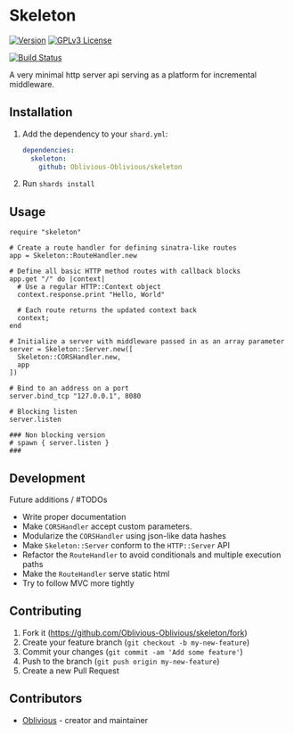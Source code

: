 # Skeleton

[![Version](https://img.shields.io/badge/version-0.2.0-orange)](https://github.com/Oblivious-Oblivious/Skeleton/releases/latest)
[![GPLv3 License](https://img.shields.io/badge/license-GPL%20v3-yellow.svg)](./COPYING) 

[![Build Status](https://travis-ci.org/Oblivious-Oblivious/Skeleton.svg?branch=master)](https://travis-ci.com/github/Oblivious-Oblivious/Skeleton)

A very minimal http server api serving as a platform for incremental middleware.

## Installation

1. Add the dependency to your `shard.yml`:

   ```yaml
   dependencies:
     skeleton:
       github: Oblivious-Oblivious/skeleton
   ```

2. Run `shards install`

## Usage

```crystal
require "skeleton"

# Create a route handler for defining sinatra-like routes
app = Skeleton::RouteHandler.new

# Define all basic HTTP method routes with callback blocks
app.get "/" do |context|
  # Use a regular HTTP::Context object
  context.response.print "Hello, World"

  # Each route returns the updated context back
  context;
end

# Initialize a server with middleware passed in as an array parameter
server = Skeleton::Server.new([
  Skeleton::CORSHandler.new,
  app
])

# Bind to an address on a port
server.bind_tcp "127.0.0.1", 8080

# Blocking listen
server.listen

### Non blocking version
# spawn { server.listen }
###

```

## Development

Future additions / #TODOs

* Write proper documentation
* Make `CORSHandler` accept custom parameters.
* Modularize the `CORSHandler` using json-like data hashes
* Make `Skeleton::Server` conform to the `HTTP::Server` API
* Refactor the `RouteHandler` to avoid conditionals and multiple execution paths
* Make the `RouteHandler` serve static html
* Try to follow MVC more tightly

## Contributing

1. Fork it (<https://github.com/Oblivious-Oblivious/skeleton/fork>)
2. Create your feature branch (`git checkout -b my-new-feature`)
3. Commit your changes (`git commit -am 'Add some feature'`)
4. Push to the branch (`git push origin my-new-feature`)
5. Create a new Pull Request

## Contributors

- [Oblivious](https://github.com/Oblivious-Oblivious) - creator and maintainer
